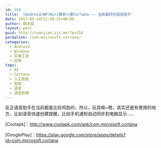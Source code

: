 ```yaml
---
id: 154
title: '[Android/WP/Win]微软小娜Cortana —— 当前最好的语音助手'
date: 2017-05-14T21:59:25+00:00
author: 稻米鼠
layout: post
guid: http://ruanjian.zji.me/?p=154
permalink: /com-microsoft-cortana/
categories:
  - Android
  - Windows
  - 实用工具
  - 应用
tags:
  - AI
  - Cortana
  - 人工智能
  - 智能
  - 语音
  - 语音助理
---
```

反正语音助手在当前都是比较鸡肋的，所以，玩具嘛~嗯，其实还是有使用的地方，比如语音快速创建提醒，比如手机通知自动同步到电脑显示……

[Coolapk]：<http://www.coolapk.com/apk/com.microsoft.cortana>

[GooglePlay]：<https://play.google.com/store/apps/details?id=com.microsoft.cortana>